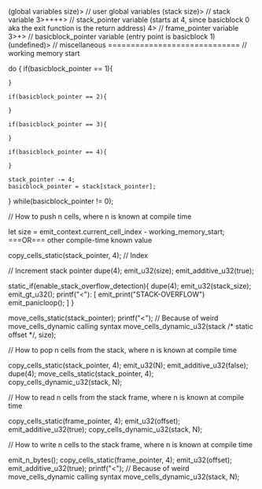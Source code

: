 
(global variables size)>      // user global variables
(stack size)>                 // stack variable
3>++++>                       // stack_pointer variable (starts at 4, since basicblock 0 aka the exit function is the return address)
4>                            // frame_pointer variable
3>+>                          // basicblock_pointer variable (entry point is basicblock 1)
(undefined)>                  // miscellaneous
============================= // working memory start

do {
    if(basicblock_pointer == 1){
        
    }

    if(basicblock_pointer == 2){

    }

    if(basicblock_pointer == 3){

    }

    if(basicblock_pointer == 4){

    }
    
    stack_pointer -= 4;
    basicblock_pointer = stack[stack_pointer];
} while(basicblock_pointer != 0);





// How to push n cells, where n is known at compile time

let size = emit_context.current_cell_index - working_memory_start; ===OR=== other compile-time known value

copy_cells_static(stack_pointer, 4); // Index

// Increment stack pointer
dupe(4);
emit_u32(size);
emit_additive_u32(true);

static_if(enable_stack_overflow_detection){
    dupe(4);
    emit_u32(stack_size);
    emit_gt_u32();
    printf("<"):
    [
        emit_print("STACK-OVERFLOW")
        emit_panicloop();
    ]
}

move_cells_static(stack_pointer);
printf("<"); // Because of weird move_cells_dynamic calling syntax
move_cells_dynamic_u32(stack /* static offset */, size);

// How to pop n cells from the stack, where n is known at compile time

copy_cells_static(stack_pointer, 4);
emit_u32(N);
emit_additive_u32(false);
dupe(4);
move_cells_static(stack_pointer, 4);
copy_cells_dynamic_u32(stack, N);

// How to read n cells from the stack frame, where n is known at compile time

copy_cells_static(frame_pointer, 4);
emit_u32(offset);
emit_additive_u32(true);
copy_cells_dynamic_u32(stack, N);

// How to write n cells to the stack frame, where n is known at compile time

emit_n_bytes();
copy_cells_static(frame_pointer, 4);
emit_u32(offset);
emit_additive_u32(true);
printf("<"); // Because of weird move_cells_dynamic calling syntax
move_cells_dynamic_u32(stack, N);

